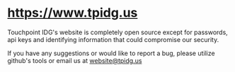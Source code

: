 # https://www.tpidg.us

Touchpoint IDG's website is completely open source except for passwords, api keys and identifying information that could compromise our security.

If you have any suggestions or would like to report a bug, please utilize github's tools or email us at website@tpidg.us
